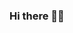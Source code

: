 ### Hi there 👋👋


<!--qu;
**cqqcww/cqqcww** is a ✨ _special_ ✨ repository becausdda
Here are some ideas to get you started:D

- 🔭 I’m currently working on ...
- 🌱 I’m currently learning ...
- 👯 I’m looking to collaborate on ...
- 🤔 I’m looking for help with ...
- 💬 Ask me about ...
- 📫 How to reach me: ...
- 😄 Pronouns: ...
- ⚡ Fun fact: ...
-->
